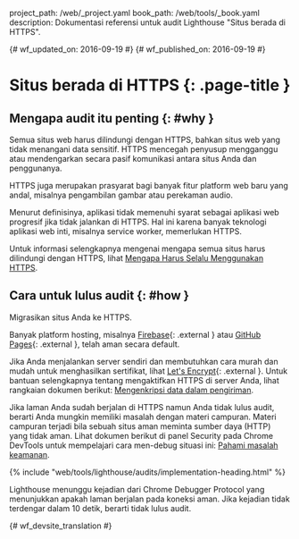 project_path: /web/_project.yaml
book_path: /web/tools/_book.yaml
description: Dokumentasi referensi untuk audit Lighthouse "Situs berada di HTTPS".

{# wf_updated_on: 2016-09-19 #}
{# wf_published_on: 2016-09-19 #}

# Situs berada di HTTPS  {: .page-title }

## Mengapa audit itu penting {: #why }

Semua situs web harus dilindungi dengan HTTPS, bahkan situs web yang tidak menangani
data sensitif. HTTPS mencegah penyusup mengganggu atau mendengarkan
secara pasif komunikasi antara situs Anda dan penggunanya.

HTTPS juga merupakan prasyarat bagi banyak fitur platform web baru yang andal,
misalnya pengambilan gambar atau perekaman audio.

Menurut definisinya, aplikasi tidak memenuhi syarat sebagai aplikasi web progresif jika tidak jalankan
di HTTPS. Hal ini karena banyak teknologi aplikasi web inti, misalnya
service worker, memerlukan HTTPS.

Untuk informasi selengkapnya mengenai mengapa semua situs harus dilindungi dengan HTTPS, lihat
[Mengapa Harus Selalu Menggunakan HTTPS](/web/fundamentals/security/encrypt-in-transit/why-https).

## Cara untuk lulus audit {: #how }

Migrasikan situs Anda ke HTTPS.

Banyak platform hosting, misalnya
[Firebase](https://firebase.google.com/docs/hosting/){: .external } atau [GitHub
Pages](https://pages.github.com/){: .external }, telah aman secara default.

Jika Anda menjalankan server sendiri dan membutuhkan cara murah dan mudah untuk menghasilkan
sertifikat, lihat [Let's Encrypt](https://letsencrypt.org/){: .external }. Untuk bantuan selengkapnya
tentang mengaktifkan HTTPS di server Anda, lihat rangkaian dokumen berikut: [Mengenkripsi
data dalam pengiriman](/web/fundamentals/security/encrypt-in-transit/enable-https).

Jika laman Anda sudah berjalan di HTTPS namun Anda tidak lulus audit, berarti
Anda mungkin memiliki masalah dengan materi campuran. Materi campuran terjadi bila sebuah situs aman
meminta sumber daya (HTTP) yang tidak aman. Lihat dokumen berikut di
panel Security pada Chrome DevTools untuk mempelajari cara men-debug situasi ini:
[Pahami masalah keamanan](/web/tools/chrome-devtools/debug/security).

{% include "web/tools/lighthouse/audits/implementation-heading.html" %}

Lighthouse menunggu kejadian dari Chrome Debugger Protocol yang menunjukkan apakah
laman berjalan pada koneksi aman. Jika kejadian tidak terdengar dalam 10
detik, berarti tidak lulus audit.


{# wf_devsite_translation #}
